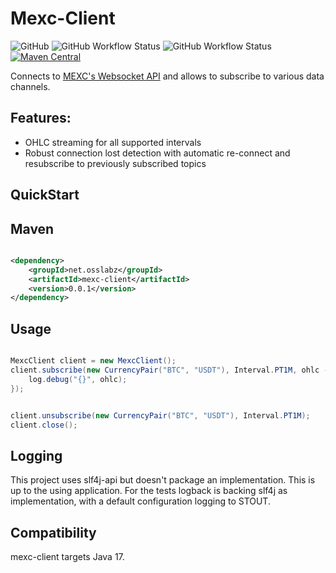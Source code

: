 Mexc-Client
============
![GitHub](https://img.shields.io/github/license/osslabz/mexc-client)
![GitHub Workflow Status](https://img.shields.io/github/actions/workflow/status/osslabz/mexc-client/build-on-push.yml?branch=dev&label=build&logo=git)
![GitHub Workflow Status](https://img.shields.io/github/actions/workflow/status/osslabz/mexc-client/build-release-on-main-push.yml?branch=main&label=perform-release&logo=semanticrelease)
[![Maven Central](https://img.shields.io/maven-central/v/net.osslabz/mexc-client?label=Maven%20Central)](https://search.maven.org/artifact/net.osslabz/mexc-client)

Connects to [MEXC's Websocket API](https://www.mexc.com/mexc-api) and allows to subscribe to various data channels.


Features:
---------
- OHLC streaming for all supported intervals
- Robust connection lost detection with automatic re-connect and resubscribe to previously subscribed topics



QuickStart
---------

Maven
------

```xml

<dependency>
    <groupId>net.osslabz</groupId>
    <artifactId>mexc-client</artifactId>
    <version>0.0.1</version>
</dependency>
```

Usage
------

```java

MexcClient client = new MexcClient();
client.subscribe(new CurrencyPair("BTC", "USDT"), Interval.PT1M, ohlc -> {
    log.debug("{}", ohlc);
});


client.unsubscribe(new CurrencyPair("BTC", "USDT"), Interval.PT1M);
client.close();
```        

Logging
------
This project uses slf4j-api but doesn't package an implementation. This is up to the using application. For the
tests logback is backing slf4j as implementation, with a default configuration logging to STOUT.


Compatibility
------
mexc-client targets Java 17.